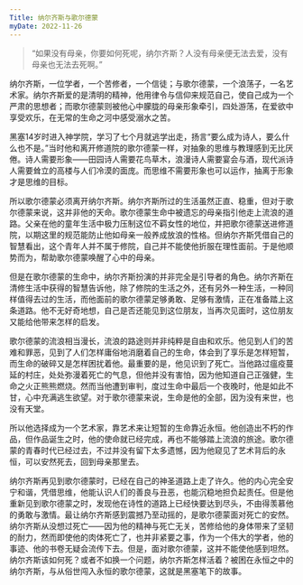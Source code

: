 ```yaml
---
Title: 纳尔齐斯与歌尔德蒙
myDate: 2022-11-26
---
```


> “如果没有母亲，你要如何死呢，纳尔齐斯？人没有母亲便无法去爱，没有母亲也无法去死啊。”

纳尔齐斯，一位学者，一个苦修者，一个信徒；与歌尔德蒙，一个浪荡子，一名艺术家。纳尔齐斯爱的是清明的精神，他用律令与信仰来规范自己，使自己成为一个严肃的思想者；而歌尔德蒙则被他心中朦胧的母亲形象牵引，四处游荡，在爱欲中享受欢乐，在无常的生命之河中感受溺水之苦。

黑塞14岁时进入神学院，学习了七个月就逃学出走，扬言“要么成为诗人，要么什么也不是。”当时他和离开修道院的歌尔德蒙一样，对抽象的思维与教理感到无比厌倦。诗人需要形象——田园诗人需要花鸟草木，浪漫诗人需要宴会与酒，现代派诗人需要耸立的高楼与人们冷漠的面庞。而思维不需要形象也可以运作，抽离于形象才是思维的目标。

所以歌尔德蒙必须离开纳尔齐斯。纳尔齐斯所过的生活虽然正直、稳重，但对于歌尔德蒙来说，这并非他的天命。歌尔德蒙生命中被遗忘的母亲指引他走上流浪的道路。父亲在他的童年生活中极力压制这位不羁女性的地位，并把歌尔德蒙送进修道院，以期这里的规范能防止他如母亲一般养成放浪的性格。但纳尔齐斯凭借自己的智慧看出，这个青年人并不属于修院，自己并不能使他折服在理性面前。于是他顺势而为，帮助歌尔德蒙唤醒了心中的母亲。

但是在歌尔德蒙的生命中，纳尔齐斯扮演的并非完全是引导者的角色。纳尔齐斯在清修生活中获得的智慧告诉他，除了修院的生活之外，还有另外一种生活，一种同样值得去过的生活，而他面前的歌尔德蒙足够勇敢、足够有激情，正在准备踏上这条道路。他不无好奇地想，自己是否还能见到这位朋友，当再次见面时，这位朋友又能给他带来怎样的启发。

歌尔德蒙的流浪相当漫长，流浪的路途则并非纯粹是自由和欢乐。他见到人们的苦难和罪恶，见到了人们怎样庸俗地消磨着自己的生命，体会到了享乐是怎样短暂，而生命的破碎又是怎样困扰着他。最重要的是，他见识到了死亡。当他路过瘟疫蔓延的村庄，处处弥漫着死亡的气息，但他并没有害怕，因为他知道自己正强健，生命之火正熊熊燃烧。然而当他遭到审判，度过生命中最后一个夜晚时，他是如此不甘，心中充满逃生欲望。对于歌尔德蒙来说，生命是他的全部，因为没有来世，也没有天堂。

所以他选择成为一个艺术家，靠艺术来让短暂的生命靠近永恒。他创造出不朽的作品，但作品诞生之时，他的使命就已经完成，再也不能够踏上流浪的旅途。歌尔德蒙的青春时代已经过去，不过并没有留下太多遗憾，因为他窥见了艺术背后的永恒，可以安然死去，回到母亲那里去。

纳尔齐斯再见到歌尔德蒙时，已经在自己的神圣道路上走了许久。他的内心完全安宁和谐，凭借思维，他能认识人们的善良与丑恶，也能沉稳地担负起责任。但是他重新见到歌尔德蒙之时，发现他在诗性的道路上已经快要达到尽头，不由得羡慕他的勇敢与激情。最让纳尔齐斯感到震撼乃至动摇的，是歌尔德蒙面对死亡的安然。纳尔齐斯从没想过死亡——因为他的精神与死亡无关，苦修给他的身体带来了坚韧的耐力，然而即使他的肉体死亡了，也并非紧要之事，作为一个伟大的学者，他的事迹、他的书卷无疑会流传下去。但是，面对歌尔德蒙，这并不能使他感到坦然。纳尔齐斯该如何死？或者不如换一个问题，纳尔齐斯怎样活着？被困在永恒之中的纳尔齐斯，与从俗世闯入永恒的歌尔德蒙，这就是黑塞笔下的故事。

